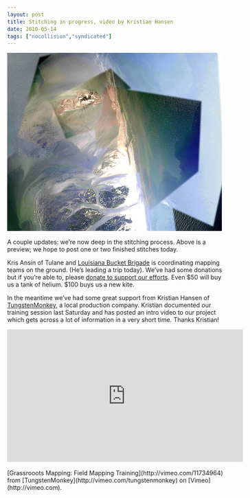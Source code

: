 ```yaml
---
layout: post
title: Stitching in progress, video by Kristian Hansen
date: 2010-05-14
tags: ["nocollision","syndicated"]
---
```


[![In-progress stitch of the oil spill at Chandeleur Islands from Saturday](4605088439_7507b229c2.jpg)](http://www.flickr.com/photos/jeffreywarren/4605088439/ "In-progress stitch of the oil spill at Chandeleur Islands from Saturday by jeferonix, on Flickr")

A couple updates: we&#8217;re now deep in the stitching process. Above is a preview; we hope to post one or two finished stitches today. 

Kris Ansin of Tulane and [Louisiana Bucket Brigade](http://labucketbrigade.org) is coordinating mapping teams on the ground. (He&#8217;s leading a trip today). We&#8217;ve had some donations but if you&#8217;re able to, please [donate to support our efforts](http://grassrootsmapping.org/donate/). Even $50 will buy us a tank of helium. $100 buys us a new kite. 

In the meantime we&#8217;ve had some great support from Kristian Hansen of [TungstenMonkey](http://www.tungstenmonkey.com/), a local production company. Kristian documented our training session last Saturday and has posted an intro video to our project which gets across a lot of information in a very short time. Thanks Kristian!

<object width="549" height="309"><param name="allowfullscreen" value="true" /><param name="allowscriptaccess" value="always" /><param name="movie" value="moogaloop.swf?clip_id=11734964&server=vimeo.com&show_title=1&show_byline=1&show_portrait=0&color=ffffff&fullscreen=1" /><embed src="http://vimeo.com/moogaloop.swf?clip_id=11734964&server=vimeo.com&show_title=1&show_byline=1&show_portrait=0&color=ffffff&fullscreen=1" type="application/x-shockwave-flash" allowfullscreen="true" allowscriptaccess="always" width="549" height="309"></embed></object>
<p>[Grassrooots Mapping: Field Mapping Training](http://vimeo.com/11734964) from [TungstenMonkey](http://vimeo.com/tungstenmonkey) on [Vimeo](http://vimeo.com).